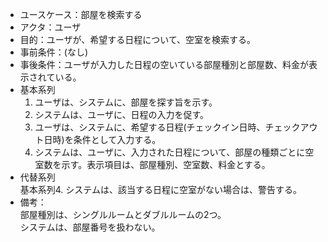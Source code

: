 - ユースケース：部屋を検索する
- アクタ：ユーザ
- 目的：ユーザが、希望する日程について、空室を検索する。
- 事前条件：(なし)
- 事後条件：ユーザが入力した日程の空いている部屋種別と部屋数、料金が表示されている。
- 基本系列
  1. ユーザは、システムに、部屋を探す旨を示す。
  2. システムは、ユーザに、日程の入力を促す。
  3. ユーザは、システムに、希望する日程(チェックイン日時、チェックアウト日時)を条件として入力する。
  4. システムは、ユーザに、入力された日程について、部屋の種類ごとに空室数を示す。表示項目は、部屋種別、空室数、料金とする。
- 代替系列\
  基本系列4. システムは、該当する日程に空室がない場合は、警告する。
- 備考：\
  部屋種別は、シングルルームとダブルルームの2つ。\
  システムは、部屋番号を扱わない。
